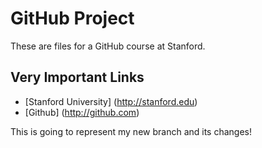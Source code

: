 GitHub Project
==========================

These are files for a GitHub course at Stanford.

Very Important Links
--------------------------
* [Stanford University] (http://stanford.edu)
* [Github] (http://github.com)



This is going to represent my new branch and its changes!
